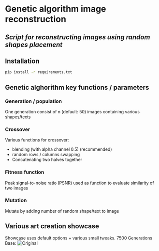 # Genetic algorithm image reconstruction
## _Script for reconstructing images using random shapes placement_

## Installation
```sh
pip install -r requirements.txt
```

## Genetic alghorithm key functions / parameters

### Generation / population
One generation consist of n (default: 50) images containing various shapes/texts

### Crossover
Various functions for crossover:
- blending (with alpha channel 0.5) (recommended)
- random rows / columns swapping
- Concatenating two halves together

### Fitness function
Peak signal-to-noise ratio (PSNR) used as function to evaluate similarity of two images

### Mutation
Mutate by adding number of random shape/text to image

## Various art creation showcase
Showcase uses default options + various small tweaks. 7500 Generations
Base:
![Original](https://raw.githubusercontent.com/Th3NiKo/Genetic-algorithm-image-reconstruction/main/original.jpg)



